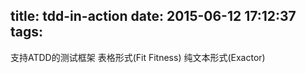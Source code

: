 title: tdd-in-action
date: 2015-06-12 17:12:37
tags:
---
支持ATDD的测试框架
表格形式(Fit Fitness)
纯文本形式(Exactor)
